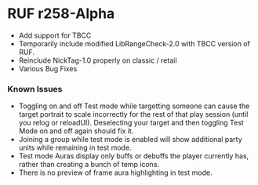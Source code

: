 # RUF r258-Alpha
* Add support for TBCC
* Temporarily include modified LibRangeCheck-2.0 with TBCC version of RUF.
* Reinclude NickTag-1.0 properly on classic / retail
* Various Bug Fixes

### Known Issues
* Toggling on and off Test mode while targetting someone can cause the target portrait to scale incorrectly for the rest of that play session (until you relog or reloadUI). Deselecting your target and then toggling Test Mode on and off again should fix it.
* Joining a group while test mode is enabled will show additional party units while remaining in test mode.
* Test mode Auras display only buffs or debuffs the player currently has, rather than creating a bunch of temp icons.
* There is no preview of frame aura highlighting in test mode.